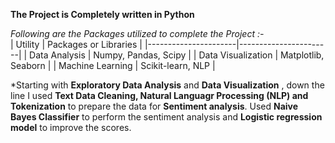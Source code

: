 **The Project is Completely written in Python**<br>

*Following are the Packages utilized to complete the Project :-*<br>
| Utility              | Packages or Libraries            |
|----------------------|-----------------------|
| Data Analysis        | Numpy, Pandas, Scipy  |
| Data Visualization   | Matplotlib, Seaborn   |
|   Machine Learning     | Scikit-learn, NLP          |

*Starting with **Exploratory Data Analysis** and **Data Visualization** , down the line I used **Text Data Cleaning, Natural Languagr Processing (NLP) and Tokenization** to prepare the data for **Sentiment analysis**.  Used **Naive Bayes Classifier** to perform the sentiment analysis and **Logistic regression model** to improve the scores.

